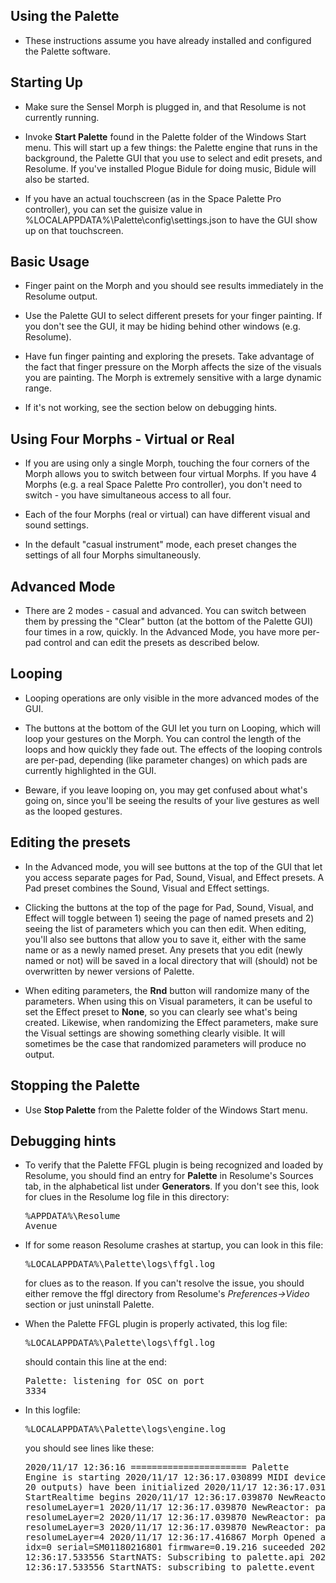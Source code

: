 ## Using the Palette

- These instructions assume you have already installed and configured the Palette software.

## Starting Up

- Make sure the Sensel Morph is plugged in, and that Resolume is not currently running.

- Invoke <b>Start Palette</b> found in the Palette folder of the Windows Start menu.  This will start up a few things: the Palette engine that runs in the background, the Palette GUI that you use to select and edit presets, and Resolume.  If you've installed Plogue Bidule for doing music, Bidule will also be started.

- If you have an actual touchscreen (as in the Space Palette Pro controller), you can set the guisize value in %LOCALAPPDATA%\Palette\config\settings.json to have the GUI show up on that touchscreen.

## Basic Usage

- Finger paint on the Morph and you should see results immediately in the Resolume output.

- Use the Palette GUI to select different presets for your
finger painting.  If you don't see the GUI, it may be hiding behind other windows (e.g. Resolume).

- Have fun finger painting and exploring the presets.  Take advantage of the fact
that finger pressure on the Morph affects the size of the visuals you are painting.
The Morph is extremely sensitive with a large dynamic range.

- If it's not working, see the section below on debugging hints.

## Using Four Morphs - Virtual or Real

- If you are using only a single Morph, touching the four corners of the Morph
allows you to switch between four virtual Morphs.
If you have 4 Morphs (e.g. a real Space Palette Pro controller),
you don't need to switch - you have simultaneous access to all four.

- Each of the four Morphs (real or virtual) can have different visual and sound settings.

- In the default "casual instrument" mode, each preset changes the settings of all four Morphs simultaneously.

## Advanced Mode

- There are 2 modes - casual and advanced.  You can switch between them by pressing the "Clear" button (at the bottom of the Palette GUI) four times in a row, quickly.
In the Advanced Mode, you have more per-pad control and can edit the presets as described below.

## Looping

- Looping operations are only visible in the more advanced modes of the GUI.

- The buttons at the bottom of the GUI let you turn on Looping, which will loop your
gestures on the Morph.  You can control the length of the loops and how quickly they fade out.
The effects of the looping controls are per-pad, depending (like parameter changes) on which pads are currently highlighted in the GUI.

- Beware, if you leave looping on, you may get confused about what's going on, since you'll be seeing
the results of your live gestures as well as the looped gestures.

## Editing the presets

- In the Advanced mode, you will see buttons at the top of the GUI that let you access
separate pages for Pad, Sound, Visual, and Effect presets.
A Pad preset combines the Sound, Visual and Effect settings.

- Clicking the buttons at the top of the page for Pad, Sound, Visual, and Effect will toggle
between 1) seeing the page of named presets and 2) seeing the list of parameters which you can 
then edit.  When editing, you'll also see buttons that allow you to save it, either with the same
name or as a newly named preset.  Any presets that you edit (newly named or not) will be saved
in a local directory that will (should) not be overwritten by newer versions of Palette.

- When editing parameters, the <b>Rnd</b> button will randomize many of the parameters.
When using this on Visual parameters, it can be useful to set the Effect preset to <b>None</b>,
so you can clearly see what's being created.  Likewise, when randomizing the Effect parameters,
make sure the Visual settings are showing something clearly visible.  It will sometimes be the
case that randomized parameters will produce no output.

## Stopping the Palette

- Use <b>Stop Palette</b> from the Palette folder of the Windows Start menu.

## Debugging hints

- To verify that the Palette FFGL plugin is being recognized and loaded by Resolume,
you should find an entry for <b>Palette</b> in Resolume's Sources tab, in the alphabetical list under <b>Generators</b>.
If you don't see this, look for clues in the Resolume log file in this directory: <pre>%APPDATA%\Resolume Avenue</pre>

- If for some reason Resolume crashes at startup,
you can look in this file: <pre>%LOCALAPPDATA%\Palette\logs\ffgl.log</pre>
for clues as to the reason.  If you can't resolve the issue,
you should either remove the ffgl directory from Resolume's <i>Preferences->Video</i> section or just uninstall Palette.

- When the Palette FFGL plugin is properly activated, this log file: <pre>%LOCALAPPDATA%\Palette\logs\ffgl.log</pre>
should contain this line at the end: <pre>Palette: listening for OSC on port 3334</pre>

- In this logfile: <pre>%LOCALAPPDATA%\Palette\logs\engine.log</pre>
you should see lines like these: <pre>2020/11/17 12:36:16 ====================== Palette Engine is starting
2020/11/17 12:36:17.030899 MIDI devices (18 inputs, 20 outputs) have been initialized
2020/11/17 12:36:17.031868 StartRealtime begins
2020/11/17 12:36:17.039870 NewReactor: pad=A resolumeLayer=1
2020/11/17 12:36:17.039870 NewReactor: pad=B resolumeLayer=2
2020/11/17 12:36:17.039870 NewReactor: pad=C resolumeLayer=3
2020/11/17 12:36:17.039870 NewReactor: pad=D resolumeLayer=4
2020/11/17 12:36:17.416867 Morph Opened and Started: idx=0 serial=SM01180216801 firmware=0.19.216 suceeded
2020/11/17 12:36:17.533556 StartNATS: Subscribing to palette.api
2020/11/17 12:36:17.533556 StartNATS: subscribing to palette.event
</pre>